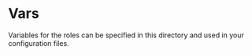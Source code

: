 # Vars

Variables for the roles can be specified in this directory and used in your configuration files.
